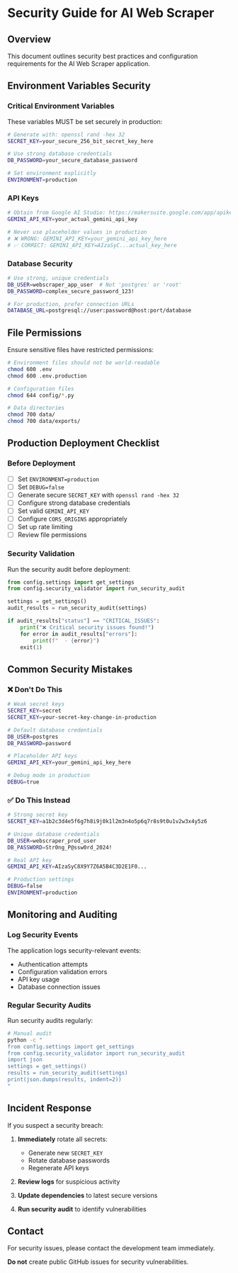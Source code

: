 # Security Guide for AI Web Scraper

## Overview

This document outlines security best practices and configuration requirements for the AI Web Scraper application.

## Environment Variables Security

### Critical Environment Variables

These variables MUST be set securely in production:

```bash
# Generate with: openssl rand -hex 32
SECRET_KEY=your_secure_256_bit_secret_key_here

# Use strong database credentials
DB_PASSWORD=your_secure_database_password

# Set environment explicitly
ENVIRONMENT=production
```

### API Keys

```bash
# Obtain from Google AI Studio: https://makersuite.google.com/app/apikey
GEMINI_API_KEY=your_actual_gemini_api_key

# Never use placeholder values in production
# ❌ WRONG: GEMINI_API_KEY=your_gemini_api_key_here
# ✅ CORRECT: GEMINI_API_KEY=AIzaSyC...actual_key_here
```

### Database Security

```bash
# Use strong, unique credentials
DB_USER=webscraper_app_user  # Not 'postgres' or 'root'
DB_PASSWORD=complex_secure_password_123!

# For production, prefer connection URLs
DATABASE_URL=postgresql://user:password@host:port/database
```

## File Permissions

Ensure sensitive files have restricted permissions:

```bash
# Environment files should not be world-readable
chmod 600 .env
chmod 600 .env.production

# Configuration files
chmod 644 config/*.py

# Data directories
chmod 700 data/
chmod 700 data/exports/
```

## Production Deployment Checklist

### Before Deployment

- [ ] Set `ENVIRONMENT=production`
- [ ] Set `DEBUG=false`
- [ ] Generate secure `SECRET_KEY` with `openssl rand -hex 32`
- [ ] Configure strong database credentials
- [ ] Set valid `GEMINI_API_KEY`
- [ ] Configure `CORS_ORIGINS` appropriately
- [ ] Set up rate limiting
- [ ] Review file permissions

### Security Validation

Run the security audit before deployment:

```python
from config.settings import get_settings
from config.security_validator import run_security_audit

settings = get_settings()
audit_results = run_security_audit(settings)

if audit_results["status"] == "CRITICAL_ISSUES":
    print("❌ Critical security issues found!")
    for error in audit_results["errors"]:
        print(f"  - {error}")
    exit(1)
```

## Common Security Mistakes

### ❌ Don't Do This

```bash
# Weak secret keys
SECRET_KEY=secret
SECRET_KEY=your-secret-key-change-in-production

# Default database credentials
DB_USER=postgres
DB_PASSWORD=password

# Placeholder API keys
GEMINI_API_KEY=your_gemini_api_key_here

# Debug mode in production
DEBUG=true
```

### ✅ Do This Instead

```bash
# Strong secret key
SECRET_KEY=a1b2c3d4e5f6g7h8i9j0k1l2m3n4o5p6q7r8s9t0u1v2w3x4y5z6

# Unique database credentials
DB_USER=webscraper_prod_user
DB_PASSWORD=Str0ng_P@ssw0rd_2024!

# Real API key
GEMINI_API_KEY=AIzaSyC8X9Y7Z6A5B4C3D2E1F0...

# Production settings
DEBUG=false
ENVIRONMENT=production
```

## Monitoring and Auditing

### Log Security Events

The application logs security-relevant events:

- Authentication attempts
- Configuration validation errors
- API key usage
- Database connection issues

### Regular Security Audits

Run security audits regularly:

```bash
# Manual audit
python -c "
from config.settings import get_settings
from config.security_validator import run_security_audit
import json
settings = get_settings()
results = run_security_audit(settings)
print(json.dumps(results, indent=2))
"
```

## Incident Response

If you suspect a security breach:

1. **Immediately** rotate all secrets:
   - Generate new `SECRET_KEY`
   - Rotate database passwords
   - Regenerate API keys

2. **Review logs** for suspicious activity

3. **Update dependencies** to latest secure versions

4. **Run security audit** to identify vulnerabilities

## Contact

For security issues, please contact the development team immediately.

**Do not** create public GitHub issues for security vulnerabilities.